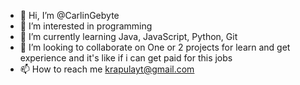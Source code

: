 - 👋 Hi, I’m @CarlinGebyte
- 👀 I’m interested in programming 
- 🌱 I’m currently learning Java, JavaScript, Python, Git
- 💞️ I’m looking to collaborate on One or 2 projects for learn and get experience and it's like if i can get paid for this jobs 
- 📫 How to reach me krapulayt@gmail.com

<!---
CarlinGebyte/CarlinGebyte is a ✨ special ✨ repository because its `README.md` (this file) appears on your GitHub profile.
You can click the Preview link to take a look at your changes.
--->
